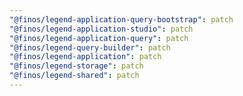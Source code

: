 ```yaml
---
"@finos/legend-application-query-bootstrap": patch
"@finos/legend-application-studio": patch
"@finos/legend-application-query": patch
"@finos/legend-query-builder": patch
"@finos/legend-application": patch
"@finos/legend-storage": patch
"@finos/legend-shared": patch
---
```

